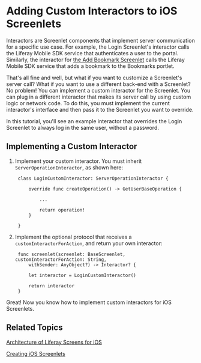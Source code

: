 # Adding Custom Interactors to iOS Screenlets

Interactors are Screenlet components that implement server communication for a 
specific use case. For example, the Login Screenlet's interactor calls the 
Liferay Mobile SDK service that authenticates a user to the portal. Similarly, 
the interactor for 
[the Add Bookmark Screenlet](/develop/tutorials/-/knowledge_base/6-2/creating-ios-screenlets) 
calls the Liferay Mobile SDK service that adds a bookmark to the Bookmarks 
portlet. 

That's all fine and well, but what if you want to customize a Screenlet's server 
call? What if you want to use a different back-end with a Screenlet? No problem! 
You can implement a custom interactor for the Screenlet. You can plug in a 
different interactor that makes its server call by using custom logic or network 
code. To do this, you must implement the current interactor's interface and then 
pass it to the Screenlet you want to override. 

In this tutorial, you'll see an example interactor that overrides the Login 
Screenlet to always log in the same user, without a password.

## Implementing a Custom Interactor

1. Implement your custom interactor. You must inherit 
   `ServerOperationInteractor`, as shown here:

        class LoginCustomInteractor: ServerOperationInteractor {

            override func createOperation() -> GetUserBaseOperation {

                ...

                return operation!
            }

        }

2. Implement the optional protocol that receives a `customInteractorForAction`, 
   and return your own interactor:

        func screenlet(screenlet: BaseScreenlet, customInteractorForAction: String, 
            withSender: AnyObject?) -> Interactor? {

            let interactor = LoginCustomInteractor()

            return interactor
        }

Great! Now you know how to implement custom interactors for iOS Screenlets.

## Related Topics

[Architecture of Liferay Screens for iOS](/develop/tutorials/-/knowledge_base/6-2/architecture-of-liferay-screens-for-ios)

[Creating iOS Screenlets](/develop/tutorials/-/knowledge_base/6-2/creating-ios-screenlets)
